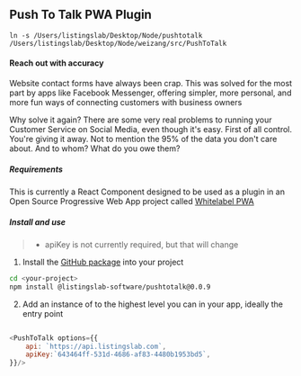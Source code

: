 
## Push To Talk PWA Plugin

```
ln -s /Users/listingslab/Desktop/Node/pushtotalk /Users/listingslab/Desktop/Node/weizang/src/PushToTalk
```

#### Reach out with accuracy

Website contact forms have always been crap. This was solved for the 
most part by apps like Facebook Messenger, offering simpler, more personal, 
and more fun ways of connecting customers with business owners

Why solve it again? There are some very real problems to running your 
Customer Service on Social Media, even though it's easy. 
First of all control. You're giving it away. 
Not to mention the 95% of the data you don't care about. 
And to whom? What do you owe them?

##### Requirements

This is currently a React Component designed to be used as a plugin in an 
Open Source Progressive Web App project called [Whitelabel PWA](https://github.com/listingslab-software/whitelabel-pwa)

##### Install and use

> * apiKey is not currently required, but that will change

1. Install the [GitHub package](https://github.com/listingslab-software/pushtotalk/packages/281880) 
into your project

```bash
cd <your-project>
npm install @listingslab-software/pushtotalk@0.0.9
```

2. Add an instance of **<PushToTalk />** to the highest level you can in your app, 
ideally the entry point

```javascript

<PushToTalk options={{
	api: `https://api.listingslab.com`,
	apiKey:`643464ff-531d-4686-af83-4480b1953bd5`,
}}/>

```

